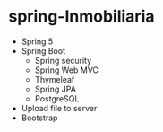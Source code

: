 # spring-Inmobiliaria
- Spring 5
- Spring Boot
  - Spring security
  - Spring Web MVC
  - Thymeleaf
  - Spring JPA
  - PostgreSQL
- Upload file to server
- Bootstrap
